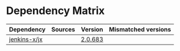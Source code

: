 # Dependency Matrix

Dependency | Sources | Version | Mismatched versions
---------- | ------- | ------- | -------------------
[jenkins-x/jx](https://github.com/jenkins-x/jx.git) |  | [2.0.683](https://github.com/jenkins-x/jx/releases/tag/v2.0.683) | 
